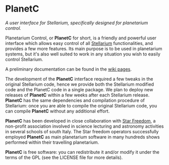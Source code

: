 # PlanetC
*A user interface for Stellarium, specifically designed for planetarium control.*

Planetarium Control, or **PlanetC** for short, is a friendly and powerful user interface which allows easy control of all [Stellarium](http://stellarium.org/) functionalities, and provides a few more features.  Its main purpose is to be used in planetarium systems, but it's also well suited to work in any situation you wish to easily control Stellarium.

A preliminary documentation can be found in the [wiki pages](https://github.com/gcalderone/PlanetC/wiki).

The development of the **PlanetC** interface required a few tweaks in the original Stellarium code, hence we provide both the Stellarium modified code and the PlanetC code in a single package. We plan to deploy new releases of **PlanetC** within a few weeks after each Stellarium release.  **PlanetC** has the same dependencies and compilation procedure of Stellarium: once you are able to compile the original Stellarium code, you can compile **PlanetC** without any additional effort.

**PlanetC** has been developed in close collaboration with [Star Freedom](http://www.starfreedom.it/), a non-profit association involved in science lecturing and astronomy activities in several schools of south Italy.  The Star freedom  operators successfully employed **PlanetC** as main planetarium software in many hundreds shows performed within their travelling planetarium.

**PlanetC** is free software: you can redistribute it and/or modify it under the terms of the GPL (see the LICENSE file for more details).
